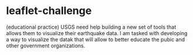 # leaflet-challenge
(educational practice) USGS need help building a new set of tools that allows them to visualize their earthquake data. I am tasked with developing a way to visualize the datak that will allow to better educate the pubic and other government organizations.
